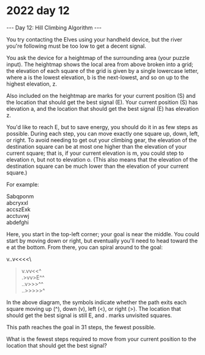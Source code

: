 # 2022 day 12

--- Day 12: Hill Climbing Algorithm ---

You try contacting the Elves using your handheld device, but the river you're following must be too low to get a decent signal.



You ask the device for a heightmap of the surrounding area (your puzzle input). The heightmap shows the local area from above broken into a grid; the elevation of each square of the grid is given by a single lowercase letter, where a is the lowest elevation, b is the next-lowest, and so on up to the highest elevation, z.



Also included on the heightmap are marks for your current position (S) and the location that should get the best signal (E). Your current position (S) has elevation a, and the location that should get the best signal (E) has elevation z.



You'd like to reach E, but to save energy, you should do it in as few steps as possible. During each step, you can move exactly one square up, down, left, or right. To avoid needing to get out your climbing gear, the elevation of the destination square can be at most one higher than the elevation of your current square; that is, if your current elevation is m, you could step to elevation n, but not to elevation o. (This also means that the elevation of the destination square can be much lower than the elevation of your current square.)



For example:



Sabqponm\
abcryxxl\
accszExk\
acctuvwj\
abdefghi



Here, you start in the top-left corner; your goal is near the middle. You could start by moving down or right, but eventually you'll need to head toward the e at the bottom. From there, you can spiral around to the goal:



v..v<<<<\
>v.vv<<^\
.>vv>E^^\
..v>>>^^\
..>>>>>^



In the above diagram, the symbols indicate whether the path exits each square moving up (^), down (v), left (<), or right (>). The location that should get the best signal is still E, and . marks unvisited squares.



This path reaches the goal in 31 steps, the fewest possible.



What is the fewest steps required to move from your current position to the location that should get the best signal?



